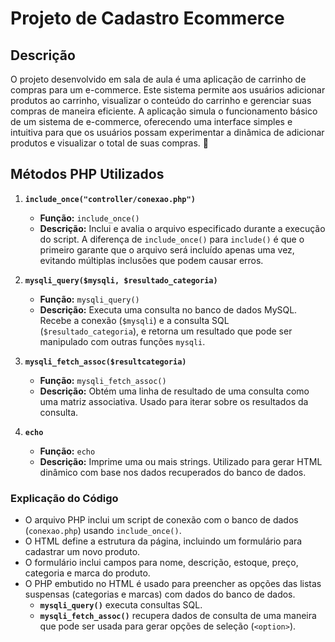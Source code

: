 # Projeto de  Cadastro Ecommerce 

## Descrição
O projeto desenvolvido em sala de aula é uma aplicação de carrinho de compras para um e-commerce. Este sistema permite aos usuários adicionar produtos ao carrinho, visualizar o conteúdo do carrinho e gerenciar suas compras de maneira eficiente. A aplicação simula o funcionamento básico de um sistema de e-commerce, oferecendo uma interface simples e intuitiva para que os usuários possam experimentar a dinâmica de adicionar produtos e visualizar o total de suas compras. 🛒

## Métodos PHP Utilizados

1. **`include_once("controller/conexao.php")`**
   - **Função:** `include_once()`
   - **Descrição:** Inclui e avalia o arquivo especificado durante a execução do script. A diferença de `include_once()` para `include()` é que o primeiro garante que o arquivo será incluído apenas uma vez, evitando múltiplas inclusões que podem causar erros.

2. **`mysqli_query($mysqli, $resultado_categoria)`**
   - **Função:** `mysqli_query()`
   - **Descrição:** Executa uma consulta no banco de dados MySQL. Recebe a conexão (`$mysqli`) e a consulta SQL (`$resultado_categoria`), e retorna um resultado que pode ser manipulado com outras funções `mysqli`.

3. **`mysqli_fetch_assoc($resultcategoria)`**
   - **Função:** `mysqli_fetch_assoc()`
   - **Descrição:** Obtém uma linha de resultado de uma consulta como uma matriz associativa. Usado para iterar sobre os resultados da consulta.

4. **`echo`**
   - **Função:** `echo`
   - **Descrição:** Imprime uma ou mais strings. Utilizado para gerar HTML dinâmico com base nos dados recuperados do banco de dados.

### Explicação do Código

- O arquivo PHP inclui um script de conexão com o banco de dados (`conexao.php`) usando `include_once()`.
- O HTML define a estrutura da página, incluindo um formulário para cadastrar um novo produto.
- O formulário inclui campos para nome, descrição, estoque, preço, categoria e marca do produto.
- O PHP embutido no HTML é usado para preencher as opções das listas suspensas (categorias e marcas) com dados do banco de dados.
  - **`mysqli_query()`** executa consultas SQL.
  - **`mysqli_fetch_assoc()`** recupera dados de consulta de uma maneira que pode ser usada para gerar opções de seleção (`<option>`).

